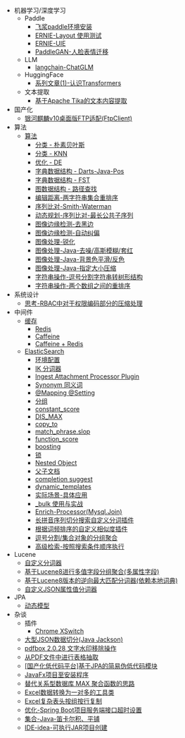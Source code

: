 * 机器学习/深度学习
    * Paddle
      * [飞浆paddle环境安装](md/other/paddle/paddle-install.md)
      * [ERNIE-Layout 使用测试](md/other/paddle/paddle-ERNIE-Layout.md)
      * [ERNIE-UIE](md/other/paddle/paddle-uie.md)
      * [PaddleGAN-人脸表情迁移](md/other/paddle/PaddleGAN-motion_driving.md)
    * LLM
      * [langchain-ChatGLM](md/other/nlp/langchain-ChatGLM.md)
    * HuggingFace
      * [系列文章(1)-认识Transformers](md/huggingface/install-check.md)
    * 文本提取
      * [基于Apache Tika的文本内容提取](md/tika/tika.md)
* 国产化
  * [银河麒麟v10桌面版FTP适配(FtpClient)](md/localization/kylin/kylin-ftp.md)
* 算法
    * [算法](md/algorithm/algorithm.md)
        * [分类 - 朴素贝叶斯](md/algorithm/algorithm-naivebayes.md)
        * [分类 - KNN](md/algorithm/algorithm-knn.md)
        * [优化 - DE](md/algorithm/algorithm-de.md)
        * [字典数据结构 - Darts-Java-Pos](md/algorithm/algorithm-darts-java-pos.md)
        * [字典数据结构 - FST](md/algorithm/algorithm-fst.md)
        * [图数据结构 - 路径查找](md/algorithm/algorithm-graph-path-search.md)
        * [编辑距离-两字符串集合重排序](md/algorithm/algorithm-two-str-list-reorder.md)
        * [序列比对-Smith-Waterman](md/algorithm/algorithm-Smith-Waterman.md)
        * [动态规划-序列比对-最长公共子序列](md/algorithm/algorithm-LCS.md)
        * [图像边缘检测-去黑边](md/algorithm/image/remove-black-border.md)
        * [图像边缘检测-自动纠偏](md/algorithm/image/auto-correction.md)
        * [图像处理-锐化](md/algorithm/image/sharpening-prewitt-overlay.md)
        * [图像处理-Java-去噪/高斯模糊/套红](md/algorithm/image/image-denoise-gaussianBlur-red.md)
        * [图像处理-Java-背景色平滑/反色](md/algorithm/image/image-backgroundSmooth-invert.md)
        * [图像处理-Java-指定大小压缩](md/algorithm/image/image-compress-to-target-size.md)
        * [字符串操作-逗号分割字符串转树形结构](md/algorithm/algorithm-string-list-to-tree.md)
        * [字符串操作-两个数组之间的重排序](md/algorithm/algorithm-array-resort-by-other.md)
* 系统设计
  * [思考-RBAC中对于权限编码部分的压缩处理](md/design/permission/rethink-rbac-permission-code.md)
* 中间件
    * [缓存](md/cache/cache.md)
      * [Redis](md/cache/cache-redis.md)
      * [Caffeine](md/cache/cache-caffeine.md)
      * [Caffeine + Redis](md/cache/cache-caffeine-redis.md)
    * [ElasticSearch](md/elasticsearch/elasticsearch.md)
      * [环境配置](md/elasticsearch/env.md)
      * [IK 分词器](md/elasticsearch/ik.md)
      * [Ingest Attachment Processor Plugin](md/elasticsearch/ingest-attachment.md)
      * [Synonym 同义词](md/elasticsearch/synonym.md)
      * [@Mapping @Setting](md/elasticsearch/@Mapping_@Setting.md)
      * [分组](md/elasticsearch/group.md)
      * [constant_score](md/elasticsearch/constant_score.md)
      * [DIS_MAX](md/elasticsearch/dis_max.md)
      * [copy_to](md/elasticsearch/copy_to.md)
      * [match_phrase.slop](md/elasticsearch/match_phrase.slop.md)
      * [function_score](md/elasticsearch/function_score.md)
      * [boosting](md/elasticsearch/boosting.md)
      * [锁 ](md/elasticsearch/lock.md)
      * [Nested Object](md/elasticsearch/nested.md)
      * [父子文档](md/elasticsearch/parent_child.md)
      * [completion suggest](md/elasticsearch/completion_suggest.md)
      * [dynamic_templates](md/elasticsearch/dynamic_templates.md)
      * [实际场景-具体应用](md/elasticsearch/using_case.md)
      * [_bulk 使用与实战](md/elasticsearch/bulk.md)
      * [Enrich-Processor(Mysql.Join)](md/elasticsearch/Enrich-Processor.md)
      * [长拼音序列切分搜索自定义分词插件](md/elasticsearch/pinyin-cutting.md)
      * [根据词频排序的自定义相似度插件](md/elasticsearch/similarity-tf.md)
      * [逗号分割/集合对象的分组聚合](md/elasticsearch/group-comma-nested.md)
      * [高级检索-按照搜索条件顺序执行](md/elasticsearch/high-query-by-condition-order.md)
* Lucene
    * [自定义分词器](md/lucene/combined-analyzer.md)
    * [基于Lucene8进行多值字段分组聚合(多属性字段)](md/lucene/multi-value-field-group-aggregation.md)
    * [基于Lucene8版本的逆向最大匹配分词器(依赖本地词典)](md/lucene/backward-maximum-matching-analyzer.md)
    * [自定义JSON属性值分词器](md/lucene/json-analyzer.md)
* JPA
    * [动态模型](md/jpa/Hibernate-dynamic-model.md)
* 杂谈
    * 插件
      * [Chrome XSwitch](md/other/chrome-XSwitch-plugin.md)
    * [大型JSON数据切分(Java Jackson)](md/other/big-json-split-in-limited-memory.md)
    * [pdfbox 2.0.28 文字水印移除操作](md/other/pdfbox/remove-text-watermark-pdfbox.md)
    * [从PDF文件中进行表格抽取](md/other/pdfbox/extracte-table-from-file.md)
    * [[国产化低代码平台]基于JPA的简易伪低代码模块](md/other/pap4j-jpa-lowcode.md)
    * [JavaFx项目至安装程序](md/other/sb-project-to-install-program.md)
    * [替代关系型数据库 MAX 聚合函数的思路](md/database/select-max-function-optimize.md)
    * [Excel数据转换为一对多的工具类](md/other/excel/extract-excel-to-multi-object.md)
    * [Excel复杂表头按组按行复制](md/other/excel/excel-copy-template-group.md)
    * [优化-Spring Boot项目服务端接口超时设置](md/other/sb-api-timeout-setting.md)
    * [集合-Java-笛卡尔积、平铺](md/collection/collection-descartes-flat.md)
    * [IDE-idea-可执行JAR项目创建](md/other/idea-exec-jar-no-maven.md)
